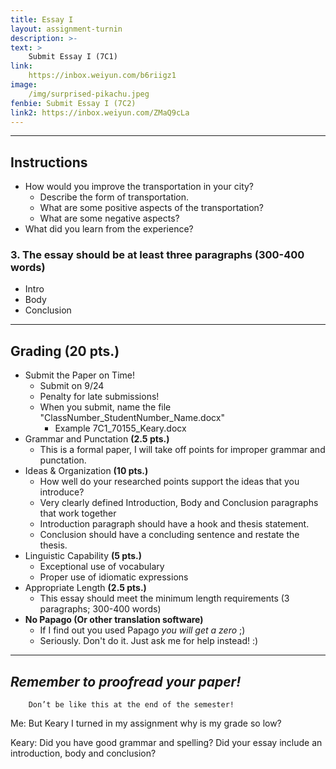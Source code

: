 ```yaml
---
title: Essay I
layout: assignment-turnin
description: >-
text: >
    Submit Essay I (7C1)
link: 
    https://inbox.weiyun.com/b6riigz1
image: 
    /img/surprised-pikachu.jpeg
fenbie: Submit Essay I (7C2)
link2: https://inbox.weiyun.com/ZMaQ9cLa
---
```

---
## Instructions
* How would you improve the transportation in your city? 
    * Describe the form of transportation.
    * What are some positive aspects of the transportation?
    * What are some negative aspects?
* What did you learn from the experience?
### 3. The essay should be **at least three paragraphs** (**300-400 words**)
* Intro
* Body
* Conclusion

---
## Grading (20 pts.)
- Submit the Paper on Time!
    - Submit on 9/24
    - Penalty for late submissions! 
	- When you submit, name the file "ClassNumber_StudentNumber_Name.docx"
    	- Example 7C1_70155_Keary.docx
- Grammar and Punctation **(2.5 pts.)**
    - This is a formal paper, I will take off points for improper grammar and punctation.
- Ideas & Organization **(10 pts.)**
    - How well do your researched points support the ideas that you introduce? 
    - Very clearly defined Introduction, Body and Conclusion paragraphs that work together
    - Introduction paragraph should have a hook and thesis statement.
    - Conclusion should have a concluding sentence and restate the thesis.
- Linguistic Capability **(5 pts.)**
    - Exceptional use of vocabulary
    - Proper use of idiomatic expressions
- Appropriate Length **(2.5 pts.)**
    - This essay should meet the minimum length requirements (3 paragraphs; 300-400 words)
- **No Papago (Or other translation software)** 
    - If I find out you used Papago *you will get a zero* ;)
    - Seriously. Don't do it. Just ask me for help instead! :)
---
## ***Remember to proofread your paper!***

        Don’t be like this at the end of the semester!

Me: But Keary I turned in my assignment why is my grade so low?

Keary: Did you have good grammar and spelling? Did your essay include an introduction, body and conclusion?